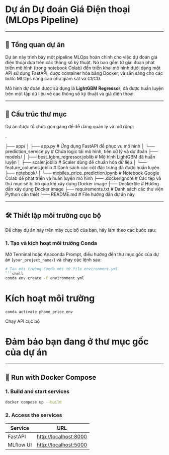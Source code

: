 # Dự án Dự đoán Giá Điện thoại (MLOps Pipeline)

---

## 🚀 Tổng quan dự án

Dự án này trình bày một pipeline MLOps hoàn chỉnh cho việc dự đoán giá điện thoại dựa trên các thông số kỹ thuật. Nó bao gồm từ giai đoạn phát triển mô hình (trong notebook Colab) đến triển khai mô hình dưới dạng một API sử dụng FastAPI, được container hóa bằng Docker, và sẵn sàng cho các bước MLOps nâng cao như giám sát và CI/CD.

Mô hình dự đoán được sử dụng là **LightGBM Regressor**, đã được huấn luyện trên một tập dữ liệu về các thông số kỹ thuật và giá điện thoại.

---

## 📂 Cấu trúc thư mục

Dự án được tổ chức gọn gàng để dễ dàng quản lý và mở rộng:

.

├── app/
│   ├── app.py                     # Ứng dụng FastAPI để phục vụ mô hình
│   └── prediction_service.py      # Chứa logic tải mô hình, tiền xử lý và dự đoán
├── models/
│   ├── best_lgbm_regressor.joblib # Mô hình LightGBM đã huấn luyện
│   ├── scaler.joblib              # Scaler dùng để chuẩn hóa dữ liệu
│   └── feature_columns.joblib     # Danh sách các cột đặc trưng đã được huấn luyện
├── notebook/
│   └── mobiles_price_prediction.ipynb # Notebook Google Colab để phát triển và huấn luyện mô hình
├── .dockerignore                  # Các tệp và thư mục sẽ bị bỏ qua khi xây dựng Docker image
├── Dockerfile                     # Hướng dẫn xây dựng Docker image
├── requirements.txt               # Danh sách các thư viện Python cần thiết
└── README.md                      # File hướng dẫn dự án này

---

## 🛠️ Thiết lập môi trường cục bộ

Để chạy dự án này trên máy cục bộ của bạn, hãy làm theo các bước sau:

### 1. Tạo và kích hoạt môi trường Conda

Mở Terminal hoặc Anaconda Prompt, điều hướng đến thư mục gốc của dự án (`your_project_name/`) và chạy các lệnh sau:

```bash
# Tạo môi trường Conda mới từ file environment.yml
```shell
conda env create -f environment.yml
```
# Kích hoạt môi trường
```shell
conda activate phone_price_env 
```

Chạy API cục bộ
# Đảm bảo bạn đang ở thư mục gốc của dự án

---

## 🐳 Run with Docker Compose

### 1. Build and start services
```bash
docker compose up --build
```
### 2. Access the services 
| Service   | URL                                            |
| --------- | ---------------------------------------------- |
| FastAPI   | [http://localhost:8000](http://localhost:8000) |
| MLflow UI | [http://localhost:5000](http://localhost:5000) |

